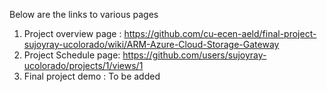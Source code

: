 Below are the links to various pages

1. Project overview page : https://github.com/cu-ecen-aeld/final-project-sujoyray-ucolorado/wiki/ARM-Azure-Cloud-Storage-Gateway
2. Project Schedule page: https://github.com/users/sujoyray-ucolorado/projects/1/views/1
3. Final project demo : To be added
